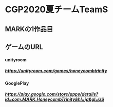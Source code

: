 # CGP2020夏チームTeamS
## MARKの1作品目

## ゲームのURL
#### unityroom
##### https://unityroom.com/games/honeycombtrinity
#### GooglePlay
##### https://play.google.com/store/apps/details?id=com.MARK.HoneycombTrinity&hl=ja&gl=US
